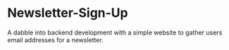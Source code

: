 # Newsletter-Sign-Up
A dabble into backend development with a simple website to gather users email addresses for a newsletter.
